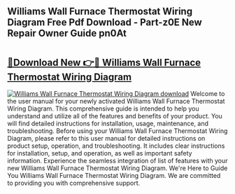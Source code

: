 ## Williams Wall Furnace Thermostat Wiring Diagram Free Pdf Download - Part-z0E New Repair Owner Guide pn0At

# <h2><a href="http://dfm3js.blite.top/?on=Williams+Wall+Furnace+Thermostat+Wiring+Diagram">🔗Download New 👉🔴 Williams Wall Furnace Thermostat Wiring Diagram</a></h2>

[![Williams Wall Furnace Thermostat Wiring Diagram download](https://i.imgur.com/lujVjoI.png)](http://dfm3js.blite.top/?on=Williams+Wall+Furnace+Thermostat+Wiring+Diagram)
Welcome to the user manual for your newly activated Williams Wall Furnace Thermostat Wiring Diagram. This comprehensive guide is intended to help you understand and utilize all of the features and benefits of your product. You will find detailed instructions for installation, usage, maintenance, and troubleshooting. Before using your Williams Wall Furnace Thermostat Wiring Diagram, please refer to this user manual for detailed instructions on product setup, operation, and troubleshooting. It includes clear instructions for installation, setup, and operation, as well as important safety information. Experience the seamless integration of list of features with your new Williams Wall Furnace Thermostat Wiring Diagram. We're Here to Guide You Williams Wall Furnace Thermostat Wiring Diagram. We are committed to providing you with comprehensive support.
